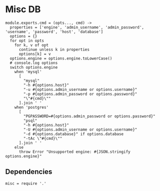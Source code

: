 
# Misc DB

    module.exports.cmd = (opts..., cmd) ->
      properties = ['engine', 'admin_username', 'admin_password', 'username', 'password', 'host', 'database']
      options = {}
      for opt in opts
        for k, v of opt
          continue unless k in properties
          options[k] = v
      options.engine = options.engine.toLowerCase()
      # console.log options
      switch options.engine
        when 'mysql'
          [
            "mysql"
            "-h #{options.host}"
            "-u #{options.admin_username or options.username}"
            "-p #{options.admin_password or options.password}"
            "\"#{cmd}\""
          ].join ' '
        when 'postgres'
          [
            "PGPASSWORD=#{options.admin_password or options.password}"
            "psql"
            "-h #{options.host}"
            "-U #{options.admin_username or options.username}"
            "-d #{options.database}" if options.database
            "-tAc \"#{cmd}\""
          ].join ' '
        else
          throw Error "Unsupported engine: #{JSON.stringify options.engine}"
      
## Dependencies

    misc = require '.'
